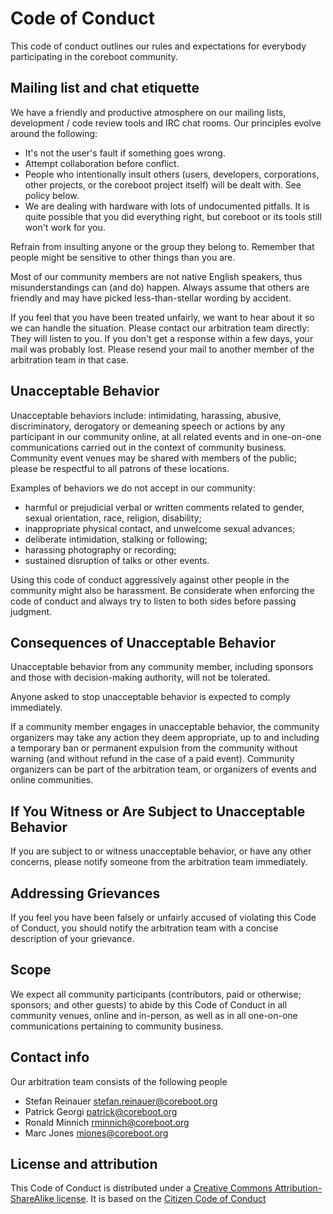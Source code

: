 # Code of Conduct

This code of conduct outlines our rules and expectations for everybody
participating in the coreboot community.

## Mailing list and chat etiquette

We have a friendly and productive atmosphere on our mailing lists,
development / code review tools and IRC chat rooms. Our principles evolve
around the following:

* It's not the user's fault if something goes wrong.
* Attempt collaboration before conflict.
* People who intentionally insult others (users, developers, corporations,
  other projects, or the coreboot project itself) will be dealt with. See
  policy below.
* We are dealing with hardware with lots of undocumented pitfalls. It is quite
  possible that you did everything right, but coreboot or its tools still
  won't work for you.

Refrain from insulting anyone or the group they belong to. Remember that
people might be sensitive to other things than you are.

Most of our community members are not native English speakers, thus
misunderstandings can (and do) happen. Always assume that others are
friendly and may have picked less-than-stellar wording by accident.

If you feel that you have been treated unfairly, we want to hear about
it so we can handle the situation. Please contact our arbitration team
directly: They will listen to you. If you don't get a response within
a few days, your mail was probably lost. Please resend your mail to
another member of the arbitration team in that case.

## Unacceptable Behavior

Unacceptable behaviors include: intimidating, harassing, abusive,
discriminatory, derogatory or demeaning speech or actions by any
participant in our community online, at all related events and in
one-on-one communications carried out in the context of community
business. Community event venues may be shared with members of the public;
please be respectful to all patrons of these locations.

Examples of behaviors we do not accept in our community:

* harmful or prejudicial verbal or written comments related to gender,
  sexual orientation, race, religion, disability;
* inappropriate physical contact, and unwelcome sexual advances;
* deliberate intimidation, stalking or following;
* harassing photography or recording;
* sustained disruption of talks or other events.

Using this code of conduct aggressively against other people in the
community might also be harassment. Be considerate when enforcing the code
of conduct and always try to listen to both sides before passing judgment.

## Consequences of Unacceptable Behavior

Unacceptable behavior from any community member, including sponsors and
those with decision-making authority, will not be tolerated.

Anyone asked to stop unacceptable behavior is expected to comply
immediately.

If a community member engages in unacceptable behavior, the community
organizers may take any action they deem appropriate, up to and including
a temporary ban or permanent expulsion from the community without warning
(and without refund in the case of a paid event). Community organizers
can be part of the arbitration team, or organizers of events and online
communities.

## If You Witness or Are Subject to Unacceptable Behavior

If you are subject to or witness unacceptable behavior, or have any other
concerns, please notify someone from the arbitration team immediately.


## Addressing Grievances

If you feel you have been falsely or unfairly accused of violating this
Code of Conduct, you should notify the arbitration team with a concise
description of your grievance.

## Scope

We expect all community participants (contributors, paid or otherwise;
sponsors; and other guests) to abide by this Code of Conduct in all
community venues, online and in-person, as well as in all one-on-one
communications pertaining to community business.

## Contact info

Our arbitration team consists of the following people
* Stefan Reinauer <stefan.reinauer@coreboot.org>
* Patrick Georgi <patrick@coreboot.org>
* Ronald Minnich <rminnich@coreboot.org>
* Marc Jones <mjones@coreboot.org>

## License and attribution

This Code of Conduct is distributed under
a [Creative Commons Attribution-ShareAlike
license](http://creativecommons.org/licenses/by-sa/3.0/).  It is based
on the [Citizen Code of Conduct](http://citizencodeofconduct.org/)
